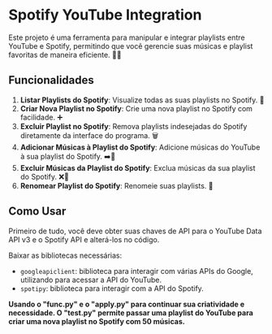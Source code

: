 # Spotify YouTube Integration

Este projeto é uma ferramenta para manipular e integrar playlists entre YouTube e Spotify, permitindo que você gerencie suas músicas e playlist favoritas de maneira eficiente. 🎵🎶

## Funcionalidades

1. **Listar Playlists do Spotify**: Visualize todas as suas playlists no Spotify. 📜
2. **Criar Nova Playlist no Spotify**: Crie uma nova playlist no Spotify com facilidade. ➕
3. **Excluir Playlist no Spotify**: Remova playlists indesejadas do Spotify diretamente da interface do programa. 🗑️
4. **Adicionar Músicas à Playlist do Spotify**: Adicione músicas do YouTube à sua playlist do Spotify. ➡️🎵
5. **Excluir Músicas da Playlist do Spotify**: Exclua músicas da sua playlist do Spotify. ❌🎵
6. **Renomear Playlist do Spotify**: Renomeie suas playlists. 🔄

## Como Usar
Primeiro de tudo, você deve obter suas chaves de API para o YouTube Data API v3 e o Spotify API e alterá-los no código.

Baixar as bibliotecas necessárias:
- `googleapiclient`: biblioteca para interagir com várias APIs do Google, utilizando para acessar a API do YouTube.
- `spotipy`: biblioteca para interagir com a API do Spotify.

**Usando o "func.py" e o "apply.py" para continuar sua criatividade e necessidade. O "test.py" permite passar uma playlist do YouTube para criar uma nova playlist no Spotify com 50 músicas.**


